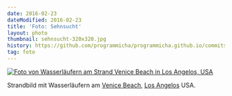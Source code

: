 ```yaml
---
date: 2016-02-23
dateModified: 2016-02-23
title: 'Foto: Sehnsucht'
layout: photo
thumbnail: sehnsucht-320x320.jpg
history: https://github.com/programmicha/programmicha.github.io/commits/master/_posts/2016-02-23-foto-sehnsucht.md
tag: foto
---
```


[![Foto von Wasserläufern am Strand Venice Beach in Los Angelos, USA]({{site.baseUrl}}/img/sehnsucht-1280x960.jpg "Wasserläufer Venice Beach")]({{site.baseUrl}}/img/sehnsucht-1280x960.jpg "Direktlink")

Strandbild mit Wasserläufern am [Venice Beach](https://de.wikipedia.org/wiki/Venice_Beach), [Los Angelos](https://de.wikipedia.org/wiki/Los_Angeles) USA.